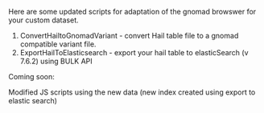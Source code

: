 Here are some updated scripts for adaptation of the gnomad browswer for your custom dataset.

1. ConvertHailtoGnomadVariant - convert Hail table file to a gnomad compatible variant file.
2. ExportHailToElasticsearch - export your hail table to elasticSearch (v 7.6.2) using BULK API

Coming soon:

Modified JS scripts using the new data (new index created using export to elastic search) 
